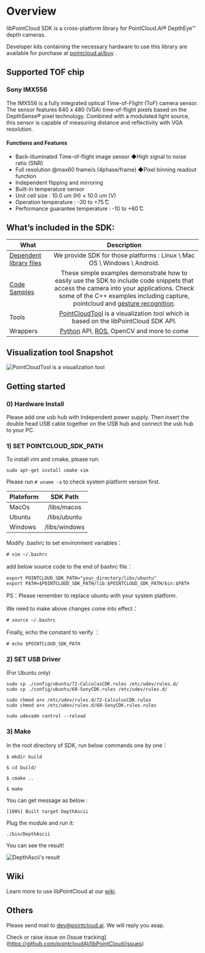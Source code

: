 # Overview

libPointCloud SDK  is a cross-platform library for PointCloud.AI® DepthEye™ depth cameras.

Developer kits containing the necessary hardware to use this library are available for purchase at 
[pointcloud.ai/buy](http://pointcloud.ai/buy) . 

## Supported TOF chip
### Sony IMX556
The IMX556 is a fully integrated optical Time-of-Flight (ToF) camera sensor. The sensor features 640 x 480 (VGA) time-of-flight pixels based on the DepthSense® pixel technology. Combined with a modulated light source, this sensor is capable of measuring distance and reflectivity with VGA resolution. 
#### Functions and Features
* Back-illuminated Time-of-flight image sensor ◆High signal to noise ratio (SNR)
* Full resolution @max60 frame/s (4phase/frame) ◆Pixel binning readout function
* Independent flipping and mirroring
* Built-in temperature sensor
* Unit cell size : 10.0 um (H) × 10.0 um (V)
* Operation temperature : -30 to +75  ̊C
* Performance guarantee temperature : -10 to +60  ̊C

## What’s included in the SDK:

|What | Description |  
|- | :-: | 
|[Dependent library files](https://github.com/pointcloudAI/libPointCloud/tree/master/libs) |We provide SDK for those platforms : Linux \ Mac OS \ Windows \ Android.|
|[Code Samples](https://github.com/pointcloudAI/libPointCloud/tree/master/examples) | These simple examples demonstrate how to easily use the SDK to include code snippets that access the camera into your applications. Check some of the C++ examples including capture, pointcloud and [gesture recognition](https://github.com/pointcloudAI/libPointCloud/tree/master/examples/DepthGesture).|
|Tools | [PointCloudTool](https://github.com/pointcloudAI/libPointCloud/tree/master/tools/PointCloudTool) is a visualization tool which is based on the libPointCloud SDK API. |
|Wrappers | [Python](https://github.com/pointcloudAI/libPointCloud/tree/master/wrappers/python) API, [ROS](https://github.com/pointcloudAI/libPointCloud/tree/master/wrappers/pointcloud_ros), OpenCV and more to come |

## Visualization tool Snapshot

![PointCloudTool is a visualization tool ](https://raw.githubusercontent.com/pointcloudAI/libPointCloud/master/doc/image/snapshotMain.jpg) 


## Getting started


### 0) Hardware Install

Please add one usb hub with Independent power supply. Then insert the double head USB cable together on the USB hub and connect the usb hub to your PC.


### 1) SET POINTCLOUD_SDK_PATH

To install vim and cmake, please run:

`sudo apt-get install cmake vim `

Please run `# uname -a` to check system platform version first.

|Plateform | SDK Path |
|- | :-: | 
|MacOs |/libs/macos|
|Ubuntu | /libs/ubuntu|
|Windows | /libs/windows|

Modify .bashrc to set environment variables：

`# vim ~/.bashrc`

add below source code to the end of bashrc file：
```
export POINTCLOUD_SDK_PATH="your_directory/libs/ubuntu"
export PATH=$POINTCLOUD_SDK_PATH/lib:$POINTCLOUD_SDK_PATH/bin:$PATH
```

PS：Please remember to replace ubuntu with your system platform.

We need to make above changes come into effect：
 
`# source ~/.bashrc`

Finally, echo the constant to verify ：

`# echo $POINTCLOUD_SDK_PATH`

### 2) SET USB Driver
(For Ubuntu only)
```
sudo cp ./config/ubuntu/72-CalculusCDK.rules /etc/udev/rules.d/
sudo cp ./config/ubuntu/60-SonyCDK.rules /etc/udev/rules.d/

sudo chmod a+x /etc/udev/rules.d/72-CalculusCDK.rules
sudo chmod a+x /etc/udev/rules.d/60-SonyCDK.rules.rules

sudo udevadm control --reload
```

### 3) Make

In the root directory of SDK, run below commands one by one：

```
$ mkdir build

$ cd build/ 

$ cmake ..

$ make 
```

You can get message as below : 

`[100%] Built target DepthAscii`

Plug the module and run it:

`./bin/DepthAscii`

You can see the result!

![DepthAscii's result](https://github.com/pointcloudAI/libPointCloud/blob/master/doc/image/snapshotAcsii.jpg)


## Wiki

Learn more to use libPointCloud at our [wiki](https://github.com/pointcloudAI/libPointCloud/wiki).

## Others

Please send mail to dev@pointcloud.ai. We will reply you asap.

Check or raise issue on [Issue tracking] (https://github.com/pointcloudAI/libPointCloud/issues)
